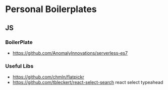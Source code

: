 # Personal Boilerplates

## JS

### BoilerPlate
* https://github.com/AnomalyInnovations/serverless-es7

### Useful Libs
* https://github.com/chmln/flatpickr
* https://github.com/tbleckert/react-select-search react select typeahead
